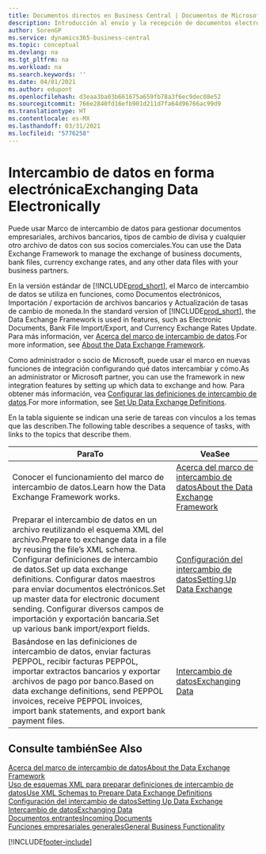 ```yaml
---
title: Documentos directos en Business Central | Documentos de Microsoft
description: Introducción al envío y la recepción de documentos electrónicos en Business Central.
author: SorenGP
ms.service: dynamics365-business-central
ms.topic: conceptual
ms.devlang: na
ms.tgt_pltfrm: na
ms.workload: na
ms.search.keywords: ''
ms.date: 04/01/2021
ms.author: edupont
ms.openlocfilehash: d3eaa3ba03b661675a659fb78a3f6ec9dec08e52
ms.sourcegitcommit: 766e2840fd16efb901d211d7fa64d96766ac99d9
ms.translationtype: HT
ms.contentlocale: es-MX
ms.lasthandoff: 03/31/2021
ms.locfileid: "5776258"
---
```

# <a name="exchanging-data-electronically"></a><span data-ttu-id="07724-103">Intercambio de datos en forma electrónica</span><span class="sxs-lookup"><span data-stu-id="07724-103">Exchanging Data Electronically</span></span>
<span data-ttu-id="07724-104">Puede usar Marco de intercambio de datos para gestionar documentos empresariales, archivos bancarios, tipos de cambio de divisa y cualquier otro archivo de datos con sus socios comerciales.</span><span class="sxs-lookup"><span data-stu-id="07724-104">You can use the Data Exchange Framework to manage the exchange of business documents, bank files, currency exchange rates, and any other data files with your business partners.</span></span>

<span data-ttu-id="07724-105">En la versión estándar de [!INCLUDE[prod_short](includes/prod_short.md)], el Marco de intercambio de datos se utiliza en funciones, como Documentos electrónicos, Importación / exportación de archivos bancarios y Actualización de tasas de cambio de moneda.</span><span class="sxs-lookup"><span data-stu-id="07724-105">In the standard version of [!INCLUDE[prod_short](includes/prod_short.md)], the Data Exchange Framework is used in features, such as Electronic Documents, Bank File Import/Export, and Currency Exchange Rates Update.</span></span> <span data-ttu-id="07724-106">Para más información, ver [Acerca del marco de intercambio de datos](across-about-the-data-exchange-framework.md).</span><span class="sxs-lookup"><span data-stu-id="07724-106">For more information, see [About the Data Exchange Framework](across-about-the-data-exchange-framework.md).</span></span>

<span data-ttu-id="07724-107">Como administrador o socio de Microsoft, puede usar el marco en nuevas funciones de integración configurando qué datos intercambiar y cómo.</span><span class="sxs-lookup"><span data-stu-id="07724-107">As an administrator or Microsoft partner, you can use the framework in new integration features by setting up which data to exchange and how.</span></span> <span data-ttu-id="07724-108">Para obtener más información, vea [Configurar las definiciones de intercambio de datos](across-how-to-set-up-data-exchange-definitions.md).</span><span class="sxs-lookup"><span data-stu-id="07724-108">For more information, see [Set Up Data Exchange Definitions](across-how-to-set-up-data-exchange-definitions.md).</span></span>

<span data-ttu-id="07724-109">En la tabla siguiente se indican una serie de tareas con vínculos a los temas que las describen.</span><span class="sxs-lookup"><span data-stu-id="07724-109">The following table describes a sequence of tasks, with links to the topics that describe them.</span></span>  

|<span data-ttu-id="07724-110">Para</span><span class="sxs-lookup"><span data-stu-id="07724-110">To</span></span>|<span data-ttu-id="07724-111">Vea</span><span class="sxs-lookup"><span data-stu-id="07724-111">See</span></span>|  
|--------|---------|  
|<span data-ttu-id="07724-112">Conocer el funcionamiento del marco de intercambio de datos.</span><span class="sxs-lookup"><span data-stu-id="07724-112">Learn how the Data Exchange Framework works.</span></span>|[<span data-ttu-id="07724-113">Acerca del marco de intercambio de datos</span><span class="sxs-lookup"><span data-stu-id="07724-113">About the Data Exchange Framework</span></span>](across-about-the-data-exchange-framework.md)|  
|<span data-ttu-id="07724-114">Preparar el intercambio de datos en un archivo reutilizando el esquema XML del archivo.</span><span class="sxs-lookup"><span data-stu-id="07724-114">Prepare to exchange data in a file by reusing the file’s XML schema.</span></span> <span data-ttu-id="07724-115">Configurar definiciones de intercambio de datos.</span><span class="sxs-lookup"><span data-stu-id="07724-115">Set up data exchange definitions.</span></span> <span data-ttu-id="07724-116">Configurar datos maestros para enviar documentos electrónicos.</span><span class="sxs-lookup"><span data-stu-id="07724-116">Set up master data for electronic document sending.</span></span> <span data-ttu-id="07724-117">Configurar diversos campos de importación y exportación bancaria.</span><span class="sxs-lookup"><span data-stu-id="07724-117">Set up various bank import/export fields.</span></span>|[<span data-ttu-id="07724-118">Configuración del intercambio de datos</span><span class="sxs-lookup"><span data-stu-id="07724-118">Setting Up Data Exchange</span></span>](across-set-up-data-exchange.md)|  
|<span data-ttu-id="07724-119">Basándose en las definiciones de intercambio de datos, enviar facturas PEPPOL, recibir facturas PEPPOL, importar extractos bancarios y exportar archivos de pago por banco.</span><span class="sxs-lookup"><span data-stu-id="07724-119">Based on data exchange definitions, send PEPPOL invoices, receive PEPPOL invoices, import bank statements, and export bank payment files.</span></span>|[<span data-ttu-id="07724-120">Intercambio de datos</span><span class="sxs-lookup"><span data-stu-id="07724-120">Exchanging Data</span></span>](across-exchange-data.md)|  

## <a name="see-also"></a><span data-ttu-id="07724-121">Consulte también</span><span class="sxs-lookup"><span data-stu-id="07724-121">See Also</span></span>  
[<span data-ttu-id="07724-122">Acerca del marco de intercambio de datos</span><span class="sxs-lookup"><span data-stu-id="07724-122">About the Data Exchange Framework</span></span>](across-about-the-data-exchange-framework.md)  
[<span data-ttu-id="07724-123">Uso de esquemas XML para preparar definiciones de intercambio de datos</span><span class="sxs-lookup"><span data-stu-id="07724-123">Use XML Schemas to Prepare Data Exchange Definitions</span></span>](across-how-to-use-xml-schemas-to-prepare-data-exchange-definitions.md)  
[<span data-ttu-id="07724-124">Configuración del intercambio de datos</span><span class="sxs-lookup"><span data-stu-id="07724-124">Setting Up Data Exchange</span></span>](across-set-up-data-exchange.md)  
[<span data-ttu-id="07724-125">Intercambio de datos</span><span class="sxs-lookup"><span data-stu-id="07724-125">Exchanging Data</span></span>](across-exchange-data.md)  
[<span data-ttu-id="07724-126">Documentos entrantes</span><span class="sxs-lookup"><span data-stu-id="07724-126">Incoming Documents</span></span>](across-income-documents.md)  
[<span data-ttu-id="07724-127">Funciones empresariales generales</span><span class="sxs-lookup"><span data-stu-id="07724-127">General Business Functionality</span></span>](ui-across-business-areas.md)


[!INCLUDE[footer-include](includes/footer-banner.md)]